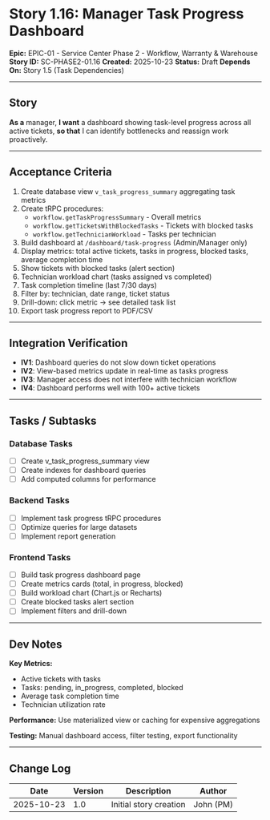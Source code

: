 # Story 1.16: Manager Task Progress Dashboard

**Epic:** EPIC-01 - Service Center Phase 2 - Workflow, Warranty & Warehouse
**Story ID:** SC-PHASE2-01.16
**Created:** 2025-10-23
**Status:** Draft
**Depends On:** Story 1.5 (Task Dependencies)

---

## Story

**As a** manager,
**I want** a dashboard showing task-level progress across all active tickets,
**so that** I can identify bottlenecks and reassign work proactively.

---

## Acceptance Criteria

1. Create database view `v_task_progress_summary` aggregating task metrics
2. Create tRPC procedures:
   - `workflow.getTaskProgressSummary` - Overall metrics
   - `workflow.getTicketsWithBlockedTasks` - Tickets with blocked tasks
   - `workflow.getTechnicianWorkload` - Tasks per technician
3. Build dashboard at `/dashboard/task-progress` (Admin/Manager only)
4. Display metrics: total active tickets, tasks in progress, blocked tasks, average completion time
5. Show tickets with blocked tasks (alert section)
6. Technician workload chart (tasks assigned vs completed)
7. Task completion timeline (last 7/30 days)
8. Filter by: technician, date range, ticket status
9. Drill-down: click metric → see detailed task list
10. Export task progress report to PDF/CSV

---

## Integration Verification

- **IV1**: Dashboard queries do not slow down ticket operations
- **IV2**: View-based metrics update in real-time as tasks progress
- **IV3**: Manager access does not interfere with technician workflow
- **IV4**: Dashboard performs well with 100+ active tickets

---

## Tasks / Subtasks

### Database Tasks
- [ ] Create v_task_progress_summary view
- [ ] Create indexes for dashboard queries
- [ ] Add computed columns for performance

### Backend Tasks
- [ ] Implement task progress tRPC procedures
- [ ] Optimize queries for large datasets
- [ ] Implement report generation

### Frontend Tasks
- [ ] Build task progress dashboard page
- [ ] Create metrics cards (total, in progress, blocked)
- [ ] Build workload chart (Chart.js or Recharts)
- [ ] Create blocked tasks alert section
- [ ] Implement filters and drill-down

---

## Dev Notes

**Key Metrics:**
- Active tickets with tasks
- Tasks: pending, in_progress, completed, blocked
- Average task completion time
- Technician utilization rate

**Performance:** Use materialized view or caching for expensive aggregations

**Testing:** Manual dashboard access, filter testing, export functionality

---

## Change Log

| Date | Version | Description | Author |
|------|---------|-------------|--------|
| 2025-10-23 | 1.0 | Initial story creation | John (PM) |
